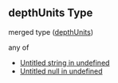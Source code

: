 ## depthUnits Type

merged type ([depthUnits](specification-definitions-irrigationevent-properties-depthunits.md))

any of

-   [Untitled string in undefined](specification-definitions-irrigationevent-properties-depthunits-anyof-0.md "check type definition")
-   [Untitled null in undefined](specification-definitions-irrigationevent-properties-depthunits-anyof-1.md "check type definition")
